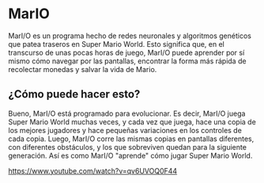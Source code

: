 # MarIO 

MarI/O es un programa hecho de redes neuronales y algoritmos genéticos que patea traseros en Super Mario World. Esto significa que, en el transcurso de unas pocas horas de juego, MarI/O puede aprender por sí mismo cómo navegar por las pantallas, encontrar la forma más rápida de recolectar monedas y salvar la vida de Mario.

## ¿Cómo puede hacer esto? 

Bueno, MarI/O está programado para evolucionar. Es decir, MarI/O juega Super Mario World muchas veces, y cada vez que juega, hace una copia de los mejores jugadores y hace pequeñas variaciones en los controles de cada copia. Luego, MarI/O corre las mismas copias en pantallas diferentes, con diferentes obstáculos, y los que sobreviven quedan para la siguiente generación. Así es como MarI/O "aprende" cómo jugar Super Mario World.



https://www.youtube.com/watch?v=qv6UVOQ0F44

